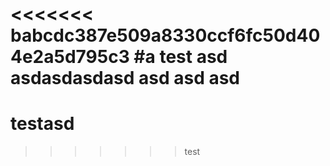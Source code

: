 <<<<<<< babcdc387e509a8330ccf6fc50d404e2a5d795c3
#a test
asd
asdasdasdasd
asd
asd
asd
=======
# testasd
>>>>>>> test
